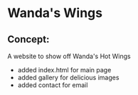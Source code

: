 # Wanda's Wings

## Concept:

A website to show off Wanda's Hot Wings

- added index.html for main page
- added gallery for delicious images
- added contact for email
